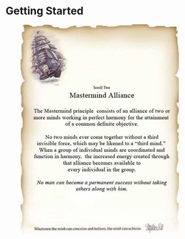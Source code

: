 # Getting Started





<figure><img src="../.gitbook/assets/2.png" alt=""><figcaption></figcaption></figure>
